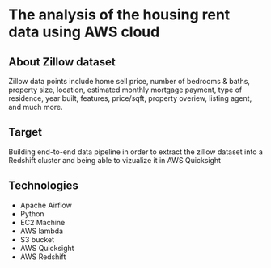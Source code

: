 # The analysis of the housing rent data using AWS cloud

## About Zillow dataset 

Zillow data points include home sell price, number of bedrooms & baths, property size, location, estimated monthly mortgage payment, type of residence, year built, features, price/sqft, property overiew, listing agent, and much more.

## Target 

Building end-to-end data pipeline in order to extract the zillow dataset into a Redshift cluster and being able to vizualize it in AWS Quicksight 

## Technologies

- Apache Airflow
- Python
- EC2 Machine
- AWS lambda
- S3 bucket
- AWS Quicksight
- AWS Redshift

